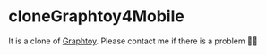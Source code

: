 # cloneGraphtoy4Mobile


It is a clone of [Graphtoy](https://graphtoy.com).  Please contact me if there is a problem 🙇‍♂️



